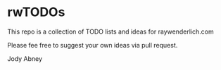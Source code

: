 # rwTODOs

This repo is a collection of TODO lists and ideas for raywenderlich.com

Please fee free to suggest your own ideas via pull request.

Jody Abney
